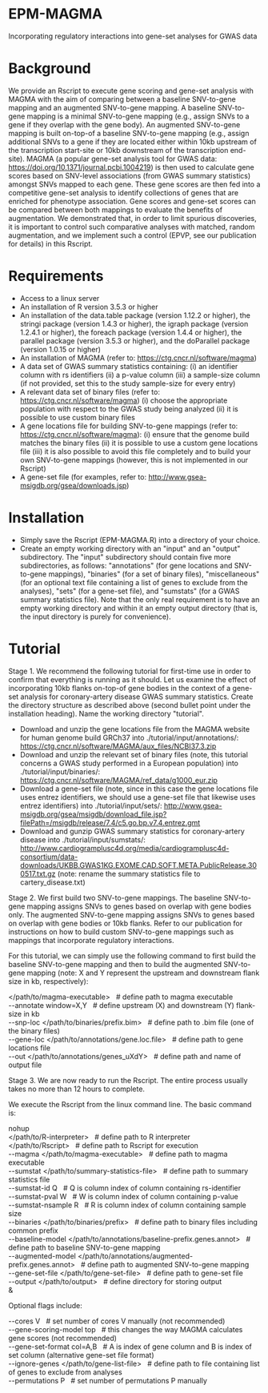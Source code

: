 # EPM-MAGMA
Incorporating regulatory interactions into gene-set analyses for GWAS data

# Background
We provide an Rscript to execute gene scoring and gene-set analysis with MAGMA with the aim of comparing between a baseline SNV-to-gene mapping and
an augmented SNV-to-gene mapping. A baseline SNV-to-gene mapping is a minimal SNV-to-gene mapping (e.g., assign SNVs to a gene if they overlap with
the gene body). An augmented SNV-to-gene mapping is built on-top-of a baseline SNV-to-gene mapping (e.g., assign additional SNVs to a gene if they 
are located either within 10kb upstream of the transcription start-site or 10kb downstream of the transcription end-site). MAGMA (a popular gene-set
analysis tool for GWAS data: https://doi.org/10.1371/journal.pcbi.1004219) is then used to calculate gene scores based on SNV-level associations (from 
GWAS summary statistics) amongst SNVs mapped to each gene. These gene scores are then fed into a competitive gene-set analysis to identify collections
of genes that are enriched for phenotype association. Gene scores and gene-set scores can be compared between both mappings to evaluate the benefits
of augmentation. We demonstrated that, in order to limit spurious discoveries, it is important to control such comparative analyses with matched, 
random augmentation, and we implement such a control (EPVP, see our publication for details) in this Rscript.

# Requirements
- Access to a linux server
- An installation of R version 3.5.3 or higher
- An installation of the data.table package (version 1.12.2 or higher), the stringi package (version 1.4.3 or higher), the igraph package (version 1.2.4.1 
  or higher), the foreach package (version 1.4.4 or higher), the parallel package (version 3.5.3 or higher), and the doParallel package (version 1.0.15 or 
  higher)
- An installation of MAGMA (refer to: https://ctg.cncr.nl/software/magma)
- A data set of GWAS summary statistics containing:
  (i) an identifier column with rs identifiers
  (ii) a p-value column
  (iii) a sample-size column (if not provided, set this to the study sample-size for every entry)
- A relevant data set of binary files (refer to: https://ctg.cncr.nl/software/magma)
  (i) choose the appropriate population with respect to the GWAS study being analyzed
  (ii) it is possible to use custom binary files
- A gene locations file for building SNV-to-gene mappings (refer to: https://ctg.cncr.nl/software/magma):
  (i) ensure that the genome build matches the binary files
  (ii) it is possible to use a custom gene locations file
  (iii) it is also possible to avoid this file completely and to build your own SNV-to-gene mappings (however, this is not implemented in our Rscript)
- A gene-set file (for examples, refer to: http://www.gsea-msigdb.org/gsea/downloads.jsp)

# Installation
- Simply save the Rscript (EPM-MAGMA.R) into a directory of your choice.
- Create an empty working directory with an "input" and an "output" subdirectory. The "input" subdirectory should contain five more subdirectories, as follows: 
  "annotations" (for gene locations and SNV-to-gene mappings), "binaries" (for a set of binary files), "miscellaneous" (for an optional text file containing 
  a list of genes to exclude from the analyses), "sets" (for a gene-set file), and "sumstats" (for a GWAS summary statistics file). Note that the only real
  requirement is to have an empty working directory and within it an empty output directory (that is, the input directory is purely for convenience).

# Tutorial
Stage 1. We recommend the following tutorial for first-time use in order to confirm that everything is running as it should. Let us examine the effect of 
incorporating 10kb flanks on-top-of gene bodies in the context of a gene-set analysis for coronary-artery disease GWAS summary statistics. Create the 
directory structure as described above (second bullet point under the installation heading). Name the working directory "tutorial".
- Download and unzip the gene locations file from the MAGMA website for human genome build GRCh37 into ./tutorial/input/annotations/: https://ctg.cncr.nl/software/MAGMA/aux_files/NCBI37.3.zip
- Download and unzip the relevant set of binary files (note, this tutorial concerns a GWAS study performed in a European population) into ./tutorial/input/binaries/: https://ctg.cncr.nl/software/MAGMA/ref_data/g1000_eur.zip
- Download a gene-set file (note, since in this case the gene locations file uses entrez identifiers, we should use a gene-set file that likewise uses entrez identifiers) into ./tutorial/input/sets/: http://www.gsea-msigdb.org/gsea/msigdb/download_file.jsp?filePath=/msigdb/release/7.4/c5.go.bp.v7.4.entrez.gmt
- Download and gunzip GWAS summary statistics for coronary-artery disease into ./tutorial/input/sumstats/: http://www.cardiogramplusc4d.org/media/cardiogramplusc4d-consortium/data-downloads/UKBB.GWAS1KG.EXOME.CAD.SOFT.META.PublicRelease.300517.txt.gz (note: rename the summary statistics file to cartery_disease.txt)

Stage 2. We first build two SNV-to-gene mappings. The baseline SNV-to-gene mapping assigns SNVs to genes based on overlap with gene bodies only. The 
augmented SNV-to-gene mapping assigns SNVs to genes based on overlap with gene bodies or 10kb flanks. Refer to our publication for instructions on how 
to build custom SNV-to-gene mappings such as mappings that incorporate regulatory interactions. 

For this tutorial, we can simply use the following command to first build the baseline SNV-to-gene mapping and then to build the augmented SNV-to-gene 
mapping (note: X and Y represent the upstream and downstream flank size in kb, respectively):

</path/to/magma-executable>&nbsp;&nbsp;&nbsp;# define path to magma executable<br />
--annotate window=X,Y&nbsp;&nbsp;&nbsp;# define upstream (X) and downstream (Y) flank-size in kb<br />
--snp-loc </path/to/binaries/prefix.bim>&nbsp;&nbsp;&nbsp;# define path to .bim file (one of the binary files)<br />
--gene-loc </path/to/annotations/gene.loc.file>&nbsp;&nbsp;&nbsp;# define path to gene locations file<br />
--out </path/to/annotations/genes_uXdY>&nbsp;&nbsp;&nbsp;# define path and name of output file<br />

Stage 3. We are now ready to run the Rscript. The entire process usually takes no more than 12 hours to complete. 

We execute the Rscript from the linux command line. The basic command is:

nohup<br />
</path/to/R-interpreter>&nbsp;&nbsp;&nbsp;# define path to R interpreter<br />
</path/to/Rscript>&nbsp;&nbsp;&nbsp;# define path to Rscript for execution<br />
--magma </path/to/magma-executable>&nbsp;&nbsp;&nbsp;# define path to magma executable<br />
--sumstat </path/to/summary-statistics-file>&nbsp;&nbsp;&nbsp;# define path to summary statistics file<br />
--sumstat-id Q&nbsp;&nbsp;&nbsp;# Q is column index of column containing rs-identifier<br />
--sumstat-pval W&nbsp;&nbsp;&nbsp;# W is column index of column containing p-value<br />
--sumstat-nsample R&nbsp;&nbsp;&nbsp;# R is column index of column containing sample size<br />
--binaries </path/to/binaries/prefix>&nbsp;&nbsp;&nbsp;# define path to binary files including common prefix<br />
--baseline-model </path/to/annotations/baseline-prefix.genes.annot>&nbsp;&nbsp;&nbsp;# define path to baseline SNV-to-gene mapping<br />
--augmented-model </path/to/annotations/augmented-prefix.genes.annot>&nbsp;&nbsp;&nbsp;# define path to augmented SNV-to-gene mapping<br />
--gene-set-file </path/to/gene-set-file>&nbsp;&nbsp;&nbsp;# define path to gene-set file<br />
--output </path/to/output>&nbsp;&nbsp;&nbsp;# define directory for storing output<br />
&<br />

Optional flags include:

--cores V&nbsp;&nbsp;&nbsp;# set number of cores V manually (not recommended)<br />
--gene-scoring-model top&nbsp;&nbsp;&nbsp;# this changes the way MAGMA calculates gene scores (not recommended)<br /> 
--gene-set-format col=A,B&nbsp;&nbsp;&nbsp;# A is index of gene column and B is index of set column (alternative gene-set file format)<br />
--ignore-genes </path/to/gene-list-file>&nbsp;&nbsp;&nbsp;# define path to file containing list of genes to exclude from analyses<br />
--permutations P&nbsp;&nbsp;&nbsp;# set number of permutations P manually<br />












